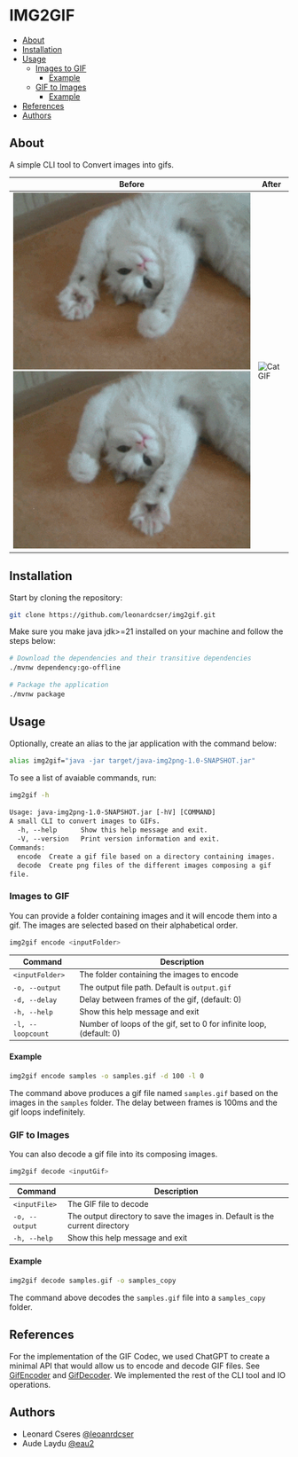 # IMG2GIF

- [About](#about)
- [Installation](#installation)
- [Usage](#usage)
  - [Images to GIF](#images-to-gif)
    - [Example](#example)
  - [GIF to Images](#gif-to-images)
    - [Example](#example-1)
- [References](#references)
- [Authors](#authors)

## About

A simple CLI tool to Convert images into gifs.

| Before                                                  | After                                                             |
| ------------------------------------------------------- | ----------------------------------------------------------------- |
| ![Cat](samples/image_1.png) ![Cat](samples/image_4.png) | ![Cat GIF](https://media.giphy.com/media/vFKqnCdLPNOKc/giphy.gif) |

## Installation

Start by cloning the repository:

```bash
git clone https://github.com/leonardcser/img2gif.git
```

Make sure you make java jdk>=21 installed on your machine and follow the steps below:

```bash
# Download the dependencies and their transitive dependencies
./mvnw dependency:go-offline
```

```bash
# Package the application
./mvnw package
```

## Usage

Optionally, create an alias to the jar application with the command below:

```bash
alias img2gif="java -jar target/java-img2png-1.0-SNAPSHOT.jar"
```

To see a list of avaiable commands, run:

```bash
img2gif -h
```

```
Usage: java-img2png-1.0-SNAPSHOT.jar [-hV] [COMMAND]
A small CLI to convert images to GIFs.
  -h, --help      Show this help message and exit.
  -V, --version   Print version information and exit.
Commands:
  encode  Create a gif file based on a directory containing images.
  decode  Create png files of the different images composing a gif file.
```

### Images to GIF

You can provide a folder containing images and it will encode them into a gif. The images are selected based on their alphabetical order.

```bash
img2gif encode <inputFolder>
```

| Command           | Description                                                          |
| ----------------- | -------------------------------------------------------------------- |
| `<inputFolder>`   | The folder containing the images to encode                           |
| `-o, --output`    | The output file path. Default is `output.gif`                        |
| `-d, --delay`     | Delay between frames of the gif, (default: 0)                        |
| `-h, --help`      | Show this help message and exit                                      |
| `-l, --loopcount` | Number of loops of the gif, set to 0 for infinite loop, (default: 0) |

#### Example

```bash
img2gif encode samples -o samples.gif -d 100 -l 0
```

The command above produces a gif file named `samples.gif` based on the images in the `samples` folder. The delay between frames is 100ms and the gif loops indefinitely.

### GIF to Images

You can also decode a gif file into its composing images.

```bash
img2gif decode <inputGif>
```

| Command        | Description                                                                  |
| -------------- | ---------------------------------------------------------------------------- |
| `<inputFile>`  | The GIF file to decode                                                       |
| `-o, --output` | The output directory to save the images in. Default is the current directory |
| `-h, --help`   | Show this help message and exit                                              |

#### Example

```bash
img2gif decode samples.gif -o samples_copy
```

The command above decodes the `samples.gif` file into a `samples_copy` folder.

## References

For the implementation of the GIF Codec, we used ChatGPT to create a minimal
API that would allow us to encode and decode GIF files. See
[GifEncoder](./src/main/java/ch/heigvd/dai/gif/GifEncoder.java)
and [GifDecoder](./src/main/java/ch/heigvd/dai/gif/GifDecoder.java). We implemented the rest of the CLI tool and IO operations.

## Authors

- Leonard Cseres [@leoanrdcser](https://github.com/leonardcser)
- Aude Laydu [@eau2](https://github.com/eau2)
